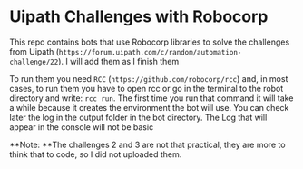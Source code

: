 # Uipath Challenges with Robocorp

This repo contains bots that use Robocorp libraries to solve the challenges from Uipath (`https://forum.uipath.com/c/random/automation-challenge/22`). I will add them as I finish them

To run them you need `RCC` (`https://github.com/robocorp/rcc`) and, in most cases, to run them you have to open rcc or go in the terminal to the robot directory and write: `rcc run`. The first time you run that command it will take a while because it creates the environment the bot will use. You can check later the log in the output folder in the bot directory. The Log that will appear in the console will not be basic

**Note: **The challenges 2 and 3 are not that practical, they are more to think that to code, so I did not uploaded them.

